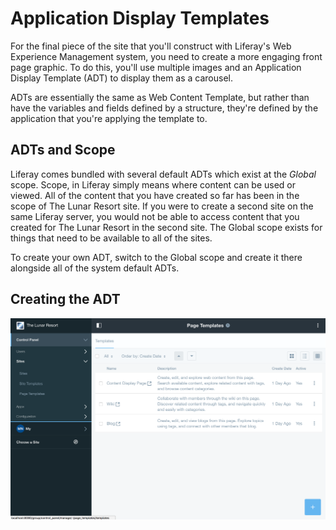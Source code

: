 # Application Display Templates

For the final piece of the site that you'll construct with Liferay's Web
Experience Management system, you need to create a more engaging front page
graphic. To do this, you'll use multiple images and an Application Display 
Template (ADT) to display them as a carousel.

ADTs are essentially the same as Web Content Template, but rather than have the 
variables and fields defined by a structure, they're defined by the application 
that you're applying the template to.

## ADTs and Scope

Liferay comes bundled with several default ADTs which exist at the 
*Global* scope. Scope, in Liferay simply means where content can be used or 
viewed. All of the content that you have created so far has been in the scope 
of The Lunar Resort site. If you were to create a second site on the same 
Liferay server, you would not be able to access content that you created for
The Lunar Resort in the second site. The Global scope exists for things that
need to be available to all of the sites.

To create your own ADT, switch to the Global scope and create it there alongside
all of the system default ADTs.

## Creating the ADT



![Figure x: Page Templates page.](../../../images/001-page-templates-screen.png)

 
